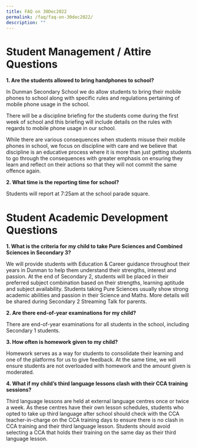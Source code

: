 ```yaml
---
title: FAQ on 30Dec2022
permalink: /faq/faq-on-30dec2022/
description: ""
---
```

# Student Management / Attire Questions

**1. Are the students allowed to bring handphones to school?**

In Dunman Secondary School we do allow students to bring their mobile phones to school along with specific rules and regulations pertaining of mobile phone usage in the school. 

There will be a discipline briefing for the students come during the first week of school and this briefing will include details on the rules with regards to mobile phone usage in our school. 

While there are various consequences when students misuse their mobile phones in school, we focus on discipline with care and we believe that discipline is an educative process where it is more than just getting students to go through the consequences with greater emphasis on ensuring they learn and reflect on their actions so that they will not commit the same offence again.

**2. What time is the reporting time for school?**

Students will report at 7:25am at the school parade square.

# Student Academic Development Questions

**1. What is the criteria for my child to take Pure Sciences and Combined Sciences in Secondary 3?**

We will provide students with Education & Career guidance throughout their years in Dunman to help them understand their strengths, interest and passion. At the end of Secondary 2, students will be placed in their preferred subject combination based on their strengths, learning aptitude and subject availability. Students taking Pure Sciences usually show strong academic abilities and passion in their Science and Maths. More details will be shared during Secondary 2 Streaming Talk for parents.

**2. Are there end-of-year examinations for my child?**

There are end-of-year examinations for all students in the school, including Secondary 1 students.

**3. How often is homework given to my child?**

Homework serves as a way for students to consolidate their learning and one of the platforms for us to give feedback. At the same time, we will ensure students are not overloaded with homework and the amount given is moderated.

**4. What if my child’s third language lessons clash with their CCA training sessions?**

Third language lessons are held at external language centres once or twice a week. As these centres have their own lesson schedules, students who opted to take up third language after school should check with the CCA teacher-in-charge on the CCA training days to ensure there is no clash in CCA training and their third language lesson. Students should avoid selecting a CCA that holds their training on the same day as their third language lesson.
